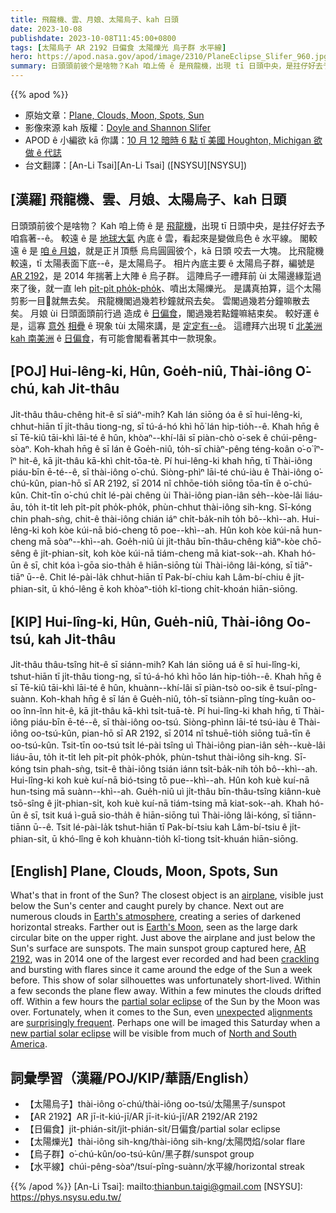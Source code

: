 ```yaml
---
title: 飛龍機、雲、月娘、太陽烏子、kah 日頭
date: 2023-10-08
publishdate: 2023-10-08T11:45:00+0800
tags: [太陽烏子 AR 2192 日偏食 太陽爍光 烏子群 水平線]
hero: https://apod.nasa.gov/apod/image/2310/PlaneEclipse_Slifer_960.jpg
summary: 日頭頭前彼个是啥物？Kah 咱上倚 ê 是飛龍機，出現 tī 日頭中央，是拄仔好去予咱翕著--ê。
---
```


{{% apod %}}

- 原始文章：[Plane, Clouds, Moon, Spots, Sun](https://apod.nasa.gov/apod/ap231008.html)
- 影像來源 kah 版權：[Doyle and Shannon Slifer](mailto:doyle.slifer@gmail.com)
- APOD ê 小編欲 kā 你講：[10 月 12 暗時 6 點 tī 美國 Houghton, Michigan 欲做 ê 代誌](https://www.facebook.com/events/3492928810970281)
- 台文翻譯：[An-Li Tsai][An-Li Tsai] ([NSYSU][NSYSU])

## [漢羅] 飛龍機、雲、月娘、太陽烏子、kah 日頭
日頭頭前彼个是啥物？
Kah 咱上倚 ê 是 [飛龍機][airplane]，出現 tī 日頭中央，是拄仔好去予咱翕著--ê。
較遠 ê 是 [地球大氣][Earth's atmosphere] 內底 ê 雲，看起來是變做烏色 ê 水平線。
閣較遠 ê 是 [咱 ê 月娘][Earth's Moon]，就是正爿頂懸 烏烏圓圓彼个，kā 日頭 咬去一大塊。
比飛龍機較遠，tī 太陽表面下底--ê，是太陽烏子。
相片內底主要 ê 太陽烏子群，編號是 [AR 2192][AR 2192]，是 2014 年揣著上大陣 ê 烏子群。
這陣烏子一禮拜前 ùi 太陽邊緣踅過來了後，就一直 leh [pi̍t-pi̍t pho̍k-pho̍k][crackling]、噴出太陽爍光。
是講真拍算，這个太陽剪影一目𥍉就無去矣。
飛龍機閣過幾若秒鐘就飛去矣。
雲閣過幾若分鐘嘛散去矣。
月娘 ùi 日頭面頭前行過 造成 ê [日偏食][partial solar eclipse]，閣過幾若點鐘嘛結束矣。
較好運 ê 是，這寡 [意外][unexpecte] [相疊][lignments] ê 現象 tùi 太陽來講，是 [定定有--ê][surprisingly frequent]。
這禮拜六出現 tī [北美洲 kah 南美洲][North and South America] ê [日偏食][new partial solar eclipse]，有可能會閣看著其中一款現象。

## [POJ] Hui-lêng-ki, Hûn, Goe̍h-niû, Thài-iông O͘-chú, kah Ji̍t-thâu
Ji̍t-thâu thâu-chêng hit-ê sī siáⁿ-mih?
Kah lán siōng óa ê sī hui-lêng-ki, chhut-hiān tī ji̍t-thâu tiong-ng, sī tú-á-hó khì hō͘ lán hip-tio̍h--ê.
Khah hn̄g ê sī Tē-kiû tāi-khì lāi-té ê hûn, khòaⁿ--khí-lâi sī piàn-chò o͘-sek ê chúi-pêng-sòaⁿ.
Koh-khah hn̄g ê sī lán ê Goe̍h-niû, to̍h-sī chiàⁿ-pêng téng-koân o͘-o͘ îⁿ-îⁿ hit-ê, kā ji̍t-thâu kā-khì chi̍t-tōa-tè.
Pí hui-lêng-ki khah hn̄g, tī Thài-iông piáu-bīn ē-té--ê, sī thài-iông o͘-chú.
Siòng-phìⁿ lāi-té chú-iàu ê Thài-iông o͘-chú-kûn, pian-hō sī AR 2192, sī 2014 nî chhōe-tio̍h siōng tōa-tīn ê o͘-chú-kûn.
Chit-tīn o͘-chú chi̍t lé-pài chêng ùi Thài-iông pian-iân se̍h--kòe-lâi liáu-āu, to̍h it-ti̍t leh pi̍t-pi̍t pho̍k-pho̍k, phùn-chhut thài-iông sih-kng.
Sī-kóng chin phah-sǹg, chit-ê thài-iông chián iáⁿ chi̍t-ba̍k-nih to̍h bô--khì--ah.
Hui-lêng-ki koh kòe kúi-nā bió-cheng tō poe--khì--ah.
Hûn koh kòe kúi-nā hun-cheng mā sòaⁿ--khì--ah.
Goe̍h-niû ùi ji̍t-thâu bīn-thâu-chêng kiâⁿ-kòe chō-sêng ê ji̍t-phian-si̍t, koh kòe kúi-nā tiám-cheng mā kiat-sok--ah.
Khah hó-ūn ê sī, chit kóa ì-gōa sio-tha̍h ê hiān-siōng tùi Thài-iông lâi-kóng, sī tiāⁿ-tiāⁿ ū--ê.
Chit lé-pài-la̍k chhut-hiān tī Pak-bí-chiu kah Lâm-bí-chiu ê ji̍t-phian-si̍t, ū khó-lêng ē koh khòaⁿ-tio̍h kî-tiong chi̍t-khoán hiān-siōng.

## [KIP] Hui-lîng-ki, Hûn, Gue̍h-niû, Thài-iông Oo-tsú, kah Ji̍t-thâu
Ji̍t-thâu thâu-tsîng hit-ê sī siánn-mih?
Kah lán siōng uá ê sī hui-lîng-ki, tshut-hiān tī ji̍t-thâu tiong-ng, sī tú-á-hó khì hōo lán hip-tio̍h--ê.
Khah hn̄g ê sī Tē-kiû tāi-khì lāi-té ê hûn, khuànn--khí-lâi sī piàn-tsò oo-sik ê tsuí-pîng-suànn.
Koh-khah hn̄g ê sī lán ê Gue̍h-niû, to̍h-sī tsiànn-pîng tíng-kuân oo-oo înn-înn hit-ê, kā ji̍t-thâu kā-khì tsi̍t-tuā-tè.
Pí hui-lîng-ki khah hn̄g, tī Thài-iông piáu-bīn ē-té--ê, sī thài-iông oo-tsú.
Siòng-phìnn lāi-té tsú-iàu ê Thài-iông oo-tsú-kûn, pian-hō sī AR 2192, sī 2014 nî tshuē-tio̍h siōng tuā-tīn ê oo-tsú-kûn.
Tsit-tīn oo-tsú tsi̍t lé-pài tsîng uì Thài-iông pian-iân se̍h--kuè-lâi liáu-āu, to̍h it-ti̍t leh pi̍t-pi̍t pho̍k-pho̍k, phùn-tshut thài-iông sih-kng.
Sī-kóng tsin phah-sǹg, tsit-ê thài-iông tsián iánn tsi̍t-ba̍k-nih to̍h bô--khì--ah.
Hui-lîng-ki koh kuè kuí-nā bió-tsing tō pue--khì--ah.
Hûn koh kuè kuí-nā hun-tsing mā suànn--khì--ah.
Gue̍h-niû uì ji̍t-thâu bīn-thâu-tsîng kiânn-kuè tsō-sîng ê ji̍t-phian-si̍t, koh kuè kuí-nā tiám-tsing mā kiat-sok--ah.
Khah hó-ūn ê sī, tsit kuá ì-guā sio-tha̍h ê hiān-siōng tuì Thài-iông lâi-kóng, sī tiānn-tiānn ū--ê.
Tsit lé-pài-la̍k tshut-hiān tī Pak-bí-tsiu kah Lâm-bí-tsiu ê ji̍t-phian-si̍t, ū khó-lîng ē koh khuànn-tio̍h kî-tiong tsi̍t-khuán hiān-siōng.

## [English] Plane, Clouds, Moon, Spots, Sun
What's that in front of the Sun?
The closest object is an [airplane][airplane], visible just below the Sun's center and caught purely by chance.
Next out are numerous clouds in [Earth's atmosphere][Earth's atmosphere], creating a series of darkened horizontal streaks.
Farther out is [Earth's Moon][Earth's Moon], seen as the large dark circular bite on the upper right.
Just above the airplane and just below the Sun's surface are sunspots.
The main sunspot group captured here, [AR 2192][AR 2192], was in 2014 one of the largest ever recorded and had been [crackling][crackling] and bursting with flares since it came around the edge of the Sun a week before.
This show of solar silhouettes was unfortunately short-lived.
Within a few seconds the plane flew away.
Within a few minutes the clouds drifted off.
Within a few hours the [partial solar eclipse][partial solar eclipse] of the Sun by the Moon was over.
Fortunately, when it comes to the Sun, even [unexpecte][unexpecte]d a[lignments][lignments] are [surprisingly frequent][surprisingly frequent].
Perhaps one will be imaged this Saturday when a [new partial solar eclipse][new partial solar eclipse] will be visible from much of [North and South America][North and South America].

## 詞彙學習（漢羅/POJ/KIP/華語/English）
- 【太陽烏子】thài-iông o͘-chú/thài-iông oo-tsú/太陽黑子/sunspot
- 【AR 2192】AR jī-it-kiú-jī/AR jī-it-kiú-jī/AR 2192/AR 2192
- 【日偏食】ji̍t-phián-si̍t/ji̍t-phián-si̍t/日偏食/partial solar eclipse
- 【太陽爍光】thài-iông sih-kng/thài-iông sih-kng/太陽閃焰/solar flare
- 【烏子群】o͘-chú-kûn/oo-tsú-kûn/黑子群/sunspot group
- 【水平線】chúi-pêng-sòaⁿ/tsuí-pîng-suànn/水平線/horizontal streak

{{% /apod %}}
[An-Li Tsai]: mailto:thianbun.taigi@gmail.com
[NSYSU]: https://phys.nsysu.edu.tw/

[copyright]: https://apod.nasa.gov/apod/fap/lib/about_apod.html#srapply
[License]: https://creativecommons.org/licenses/by/2.0/

[airplane]:https://en.wikipedia.org/wiki/Early_flying_machines
[Earth's atmosphere]:https://climate.nasa.gov/news/2919/earths-atmosphere-a-multi-layered-cake/
[Earth's Moon]:https://science.nasa.gov/moon/
[AR 2192]:https://apod.nasa.gov/apod/ap141025.html
[crackling]:https://apod.nasa.gov/apod/ap141022.html
[partial solar eclipse]:http://en.wikipedia.org/wiki/Solar_eclipse_of_October_23,_2014
[unexpecte]:https://live.staticflickr.com/1893/42812115870_c01b15d20b_b.jpg
[lignments]:https://apod.nasa.gov/apod/ap110115.html
[surprisingly frequent]:https://apod.nasa.gov/apod/ap130513.html
[new partial solar eclipse]:https://science.nasa.gov/eclipses/future-eclipses/eclipse-2023/where-when/
[North and South America]:https://en.wikipedia.org/wiki/Americas#/media/File:Americas_(orthographic_projection).svg
